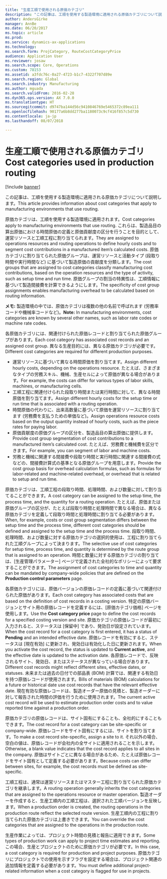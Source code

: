 ```yaml
---
title: "生産工順で使用される原価カテゴリ"
description: "この記事は、工順を使用する製造環境に適用される原価カテゴリについて説明します。"
author: AndersGirke
manager: AnnBe
ms.date: 06/20/2017
ms.topic: article
ms.prod: 
ms.service: dynamics-ax-applications
ms.technology: 
ms.search.form: ProjCategory, RouteCostCategoryPrice
audience: Application User
ms.reviewer: josaw
ms.search.scope: Core, Operations
ms.custom: 78153
ms.assetid: a3fdc76c-0a27-4723-b1c7-4322f707d89e
ms.search.region: Global
ms.search.industry: Manufacturing
ms.author: mguada
ms.search.validFrom: 2016-02-28
ms.dyn365.ops.version: AX 7.0.0
ms.translationtype: HT
ms.sourcegitcommit: d9747ba144d56c9410846769e5465372c89ea111
ms.openlocfilehash: 90177a6b8dd277ba1180073c9cf416f857c5d730
ms.contentlocale: ja-jp
ms.lasthandoff: 08/07/2018

---
```


# <a name="cost-categories-used-in-production-routing"></a><span data-ttu-id="8fc08-103">生産工順で使用される原価カテゴリ</span><span class="sxs-lookup"><span data-stu-id="8fc08-103">Cost categories used in production routing</span></span>

[!include [banner](../includes/banner.md)]

<span data-ttu-id="8fc08-104">この記事は、工順を使用する製造環境に適用される原価カテゴリについて説明します。</span><span class="sxs-lookup"><span data-stu-id="8fc08-104">This article provides information about cost categories that apply to manufacturing environments that use routing.</span></span>

<span data-ttu-id="8fc08-105">原価カテゴリは、工順を使用する製造環境に適用されます。</span><span class="sxs-lookup"><span data-stu-id="8fc08-105">Cost categories apply to manufacturing environments that use routing.</span></span> <span data-ttu-id="8fc08-106">これらは、製造品目の算出原価における時間原価の定義と原価貢献度の区分を行うことを目的として、運営リソースと工順工程に割り当てられます。</span><span class="sxs-lookup"><span data-stu-id="8fc08-106">They are assigned to operations resources and routing operations to define hourly costs and to segment cost contributions in a manufactured item’s calculated costs.</span></span> <span data-ttu-id="8fc08-107">原価カテゴリに割り当てられた原価グループは、運営リソースと活動タイプ (段取り時間や実行時間など) に基づいて製造原価の貢献度を分類します。</span><span class="sxs-lookup"><span data-stu-id="8fc08-107">The cost groups that are assigned to cost categories classify manufacturing cost contributions, based on the operation resources and the type of activity, such as setup time and run time.</span></span> <span data-ttu-id="8fc08-108">原価グループの割当の特異性は、工順情報に基づいて製造間接費を計算できるようにします。</span><span class="sxs-lookup"><span data-stu-id="8fc08-108">The specificity of cost group assignments enables manufacturing overhead to be calculated based on routing information.</span></span> 

<span data-ttu-id="8fc08-109">**メモ:** 製造環境の中では、原価カテゴリは複数の他の名前で呼ばれます (労務率コードや機械率コードなど)。</span><span class="sxs-lookup"><span data-stu-id="8fc08-109">**Note:** In manufacturing environments, cost categories are known by several other names, such as labor rate codes or machine rate codes.</span></span> 

<span data-ttu-id="8fc08-110">各原価カテゴリには、関連付けられた原価レコードと割り当てられた原価グループがあります。</span><span class="sxs-lookup"><span data-stu-id="8fc08-110">Each cost category has associated cost records and an assigned cost group.</span></span> <span data-ttu-id="8fc08-111">異なる生産目的には、異なる原価カテゴリが必要です。</span><span class="sxs-lookup"><span data-stu-id="8fc08-111">Different cost categories are required for different production purposes.</span></span>

-   <span data-ttu-id="8fc08-112">運営リソースに基づいて異なる時間原価を割り当てます。</span><span class="sxs-lookup"><span data-stu-id="8fc08-112">Assign different hourly costs, depending on the operations resource.</span></span> <span data-ttu-id="8fc08-113">たとえば、さまざまなタイプの労務スキル、機械、生産セルによって原価が異なる場合があります。</span><span class="sxs-lookup"><span data-stu-id="8fc08-113">For example, the costs can differ for various types of labor skills, machines, or manufacturing cells.</span></span>
-   <span data-ttu-id="8fc08-114">工順工程に関連付けられた段取り時間または実行時間に対して、異なる時間原価を割り当てます。</span><span class="sxs-lookup"><span data-stu-id="8fc08-114">Assign different hourly costs for the setup time or run time that is associated with a routing operation.</span></span>
-   <span data-ttu-id="8fc08-115">時間原価の代わりに、出来高数量に基づいて原価を運営リソースに割り当てます (労務費を支払うための単価など)。</span><span class="sxs-lookup"><span data-stu-id="8fc08-115">Assign operations resource costs based on the output quantity instead of hourly costs, such as the piece rates for paying labor.</span></span>
-   <span data-ttu-id="8fc08-116">原価貢献度の原価グループの区分を、製造品目の算出原価に提供します。</span><span class="sxs-lookup"><span data-stu-id="8fc08-116">Provide cost group segmentation of cost contributions to a manufactured item’s calculated cost.</span></span> <span data-ttu-id="8fc08-117">たとえば、労務費と機械費を区分できます。</span><span class="sxs-lookup"><span data-stu-id="8fc08-117">For example, you can segment of labor and machine costs.</span></span>
-   <span data-ttu-id="8fc08-118">労務と機械に関連する間接費や段取り時間と実行時間に関連する間接費の式などの、間接費計算式の基準となる原価グループを用意します。</span><span class="sxs-lookup"><span data-stu-id="8fc08-118">Provide the cost group basis for overhead calculation formulas, such as formulas for labor-related and machine-related overhead, or overhead that is related to setup and run time.</span></span>

<span data-ttu-id="8fc08-119">原価カテゴリは、工順工程の段取り時間、処理時間、および数量に対して割り当てることができます。</span><span class="sxs-lookup"><span data-stu-id="8fc08-119">A cost category can be assigned to the setup time, the process time, and the quantity for a routing operation.</span></span> <span data-ttu-id="8fc08-120">たとえば、原価または原価グループの区分が、たとえば段取り時間と処理時間で異なる場合は、異なる原価カテゴリを定義して段取り時間と処理時間に割り当てる必要があります。</span><span class="sxs-lookup"><span data-stu-id="8fc08-120">When, for example, costs or cost group segmentation differs between the setup time and the process time, different cost categories should be defined and assigned to the setup time and the process time.</span></span> <span data-ttu-id="8fc08-121">段取り時間、処理時間、および数量に対する原価カテゴリの選択的使用は、工程に割り当てられた工順グループによって決まります。</span><span class="sxs-lookup"><span data-stu-id="8fc08-121">The selective use of cost categories for setup time, process time, and quantity is determined by the route group that is assigned to an operation.</span></span> <span data-ttu-id="8fc08-122">時間と数量に対する原価カテゴリの割り当ては、[生産管理パラメーター] ページで定義された全社的なポリシーによって要求することができます。</span><span class="sxs-lookup"><span data-stu-id="8fc08-122">The assignment of cost categories to time and quantity can be mandated by company-wide policies that are defined on the **Production control parameters** page.</span></span> 

<span data-ttu-id="8fc08-123">各原価カテゴリには、原価バージョンの原価レコードの定義に基づいて関連付けられた原価があります。</span><span class="sxs-lookup"><span data-stu-id="8fc08-123">Each cost category has associated costs that are based on the definition of cost records in a costing version.</span></span> <span data-ttu-id="8fc08-124">特定の原価バージョンとサイト用の原価レコードを定義するには、[原価カテゴリ価格] ページを使用します。</span><span class="sxs-lookup"><span data-stu-id="8fc08-124">Use the **Cost category price** page to define the cost records for a specified costing version and site.</span></span> <span data-ttu-id="8fc08-125">原価カテゴリの原価レコードが最初に入力されると、ステータスは [保留中] であり、発効日が設定されています。</span><span class="sxs-lookup"><span data-stu-id="8fc08-125">When the cost record for a cost category is first entered, it has a status of **Pending** and an intended effective date.</span></span> <span data-ttu-id="8fc08-126">原価レコードを有効にすると、ステータスは [現在有効] に更新され、発効日は有効化した日に更新されます。</span><span class="sxs-lookup"><span data-stu-id="8fc08-126">When you activate the cost record, the status is updated to **Current active**, and the effective date is updated to the activation date.</span></span> <span data-ttu-id="8fc08-127">各原価レコードで、反映されるサイト、発効日、またはステータスが異なっている場合があります。</span><span class="sxs-lookup"><span data-stu-id="8fc08-127">Different cost records might reflect different sites, effective dates, or statuses.</span></span> <span data-ttu-id="8fc08-128">未来または過去の日付での部品表 (BOM) 計算では、関連する有効日を持つ原価レコードが使用されます。</span><span class="sxs-lookup"><span data-stu-id="8fc08-128">Bills of materials (BOM) calculations for a future or historical date use cost records that have the relevant effective date.</span></span> <span data-ttu-id="8fc08-129">現在有効な原価レコードは、製造オーダー原価の見積と、製造オーダーに対して報告された時間の評価を行うために使用されます。</span><span class="sxs-lookup"><span data-stu-id="8fc08-129">The current active cost record will be used to estimate production order costs and to value reported time against a production order.</span></span> 

<span data-ttu-id="8fc08-130">原価カテゴリの原価レコードは、サイト固有にすることも、全社的にすることもできます。</span><span class="sxs-lookup"><span data-stu-id="8fc08-130">The cost record for a cost category can be site-specific or company-wide.</span></span> <span data-ttu-id="8fc08-131">原価レコードをサイト固有にするには、サイトを割り当てます。</span><span class="sxs-lookup"><span data-stu-id="8fc08-131">To make a cost record site-specific, assign a site to it.</span></span> <span data-ttu-id="8fc08-132">それ以外の場合、空白の値は、原価レコードが会社内の全サイトに適用されることを示します。</span><span class="sxs-lookup"><span data-stu-id="8fc08-132">Otherwise, a blank value indicates that the cost record applies to all sites in the company.</span></span> <span data-ttu-id="8fc08-133">原価はサイトごとに異なる場合があるため、たとえば原価レコードをサイト固有として定義する必要があります。</span><span class="sxs-lookup"><span data-stu-id="8fc08-133">Because costs can differ between sites, for example, the cost records must be defined as site-specific.</span></span> 

<span data-ttu-id="8fc08-134">工順工程は、通常は運営リソースまたはマスター工程に割り当てられた原価カテゴリを継承します。</span><span class="sxs-lookup"><span data-stu-id="8fc08-134">A routing operation generally inherits the cost categories that are assigned to the operations resource or master operation.</span></span> <span data-ttu-id="8fc08-135">製造オーダーを作成すると、生産工順内の工順工程は、選択された工順バージョンを反映します。</span><span class="sxs-lookup"><span data-stu-id="8fc08-135">When a production order is created, the routing operations in the production route reflect the selected route version.</span></span> <span data-ttu-id="8fc08-136">生産工順内の工程に割り当てられた原価カテゴリは上書きできます。</span><span class="sxs-lookup"><span data-stu-id="8fc08-136">You can override the cost categories that are assigned to the operations in the production route.</span></span> 

<span data-ttu-id="8fc08-137">生産作業によっては、プロジェクト時間の見積と報告に適用できます。</span><span class="sxs-lookup"><span data-stu-id="8fc08-137">Some types of production work can apply to project time estimates and reporting.</span></span> <span data-ttu-id="8fc08-138">この場合、生産とプロジェクトのために原価カテゴリが必要です。</span><span class="sxs-lookup"><span data-stu-id="8fc08-138">In this case, a cost category is required for production and project purposes.</span></span> <span data-ttu-id="8fc08-139">原価カテゴリにプロジェクトでの使用を示すフラグを設定する場合は、プロジェクト関連の追加情報を定義する必要があります。</span><span class="sxs-lookup"><span data-stu-id="8fc08-139">You must define additional project-related information when a cost category is flagged for use in projects.</span></span>




